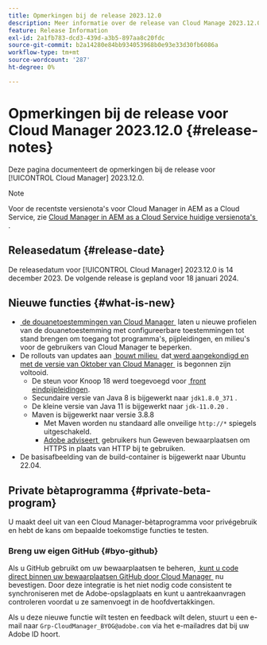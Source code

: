 ```yaml
---
title: Opmerkingen bij de release 2023.12.0
description: Meer informatie over de release van Cloud Manage 2023.12.0.
feature: Release Information
exl-id: 2a1fb783-dcd3-439d-a3b5-897aa8c20fdc
source-git-commit: b2a14280e84bb934053968b0e93e33d30fb6086a
workflow-type: tm+mt
source-wordcount: '287'
ht-degree: 0%

---
```


# Opmerkingen bij de release voor Cloud Manager 2023.12.0 {#release-notes}

Deze pagina documenteert de opmerkingen bij de release voor [!UICONTROL Cloud Manager] 2023.12.0.

>[!NOTE]
>
>Voor de recentste versienota&#39;s voor Cloud Manager in AEM as a Cloud Service, zie [&#x200B; Cloud Manager in AEM as a Cloud Service huidige versienota&#39;s &#x200B;](https://experienceleague.adobe.com/nl/docs/experience-manager-cloud-service/content/release-notes/cloud-manager/current).

## Releasedatum {#release-date}

De releasedatum voor [!UICONTROL Cloud Manager] 2023.12.0 is 14 december 2023. De volgende release is gepland voor 18 januari 2024.

## Nieuwe functies {#what-is-new}

* [&#x200B; de douanetoestemmingen van Cloud Manager &#x200B;](/help/using/custom-permissions.md) laten u nieuwe profielen van de douanetoestemming met configureerbare toestemmingen tot stand brengen om toegang tot programma&#39;s, pijpleidingen, en milieu&#39;s voor de gebruikers van Cloud Manager te beperken.
* De rollouts van updates aan [&#x200B; bouwt milieu &#x200B;](/help/getting-started/build-environment.md) dat [&#x200B; werd aangekondigd en met de versie van Oktober van Cloud Manager &#x200B;](/help/release-notes/2023/2023-10-0.md) is begonnen zijn voltooid.
   * De steun voor Knoop 18 werd toegevoegd voor [&#x200B; front eindpijpleidingen &#x200B;](/help/overview/ci-cd-pipelines.md).
   * Secundaire versie van Java 8 is bijgewerkt naar `jdk1.8.0_371` .
   * De kleine versie van Java 11 is bijgewerkt naar `jdk-11.0.20` .
   * Maven is bijgewerkt naar versie 3.8.8
      * Met Maven worden nu standaard alle onveilige `http://*` spiegels uitgeschakeld.
      * [&#x200B; Adobe adviseert &#x200B;](/help/getting-started/build-environment.md#https-maven) gebruikers hun Geweven bewaarplaatsen om HTTPS in plaats van HTTP bij te gebruiken.
* De basisafbeelding van de build-container is bijgewerkt naar Ubuntu 22.04.

## Private bètaprogramma {#private-beta-program}

U maakt deel uit van een Cloud Manager-bètaprogramma voor privégebruik en hebt de kans om bepaalde toekomstige functies te testen.

### Breng uw eigen GitHub {#byo-github}

Als u GitHub gebruikt om uw bewaarplaatsen te beheren, [&#x200B; kunt u code direct binnen uw bewaarplaatsen GitHub door Cloud Manager &#x200B;](/help/managing-code/private-repositories.md) nu bevestigen. Door deze integratie is het niet nodig code consistent te synchroniseren met de Adobe-opslagplaats en kunt u aantrekaanvragen controleren voordat u ze samenvoegt in de hoofdvertakkingen.

Als u deze nieuwe functie wilt testen en feedback wilt delen, stuurt u een e-mail naar `Grp-CloudManager_BYOG@adobe.com` via het e-mailadres dat bij uw Adobe ID hoort.
